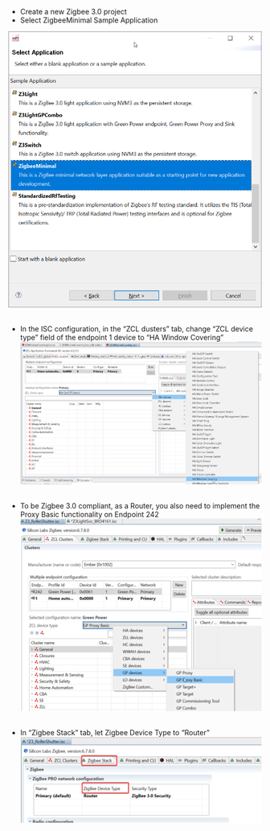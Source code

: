 
-	Create a new Zigbee 3.0 project
-	Select ZigbeeMinimal Sample Application


![](../images/ho1_0.png) 

-	In the ISC configuration, in the “ZCL dusters” tab, change “ZCL device type” field of the endpoint 1 device to “HA Window Covering” 
 ![](images/ho1_1.png) 

-	To be Zigbee 3.0 compliant, as a Router, you also need to implement the Proxy Basic functionality on Endpoint 242
 ![](images/ho1_2.png) 
 
-	In “Zigbee Stack” tab, let Zigbee Device Type to “Router”
 ![](images/ho1_3.png) 

 

